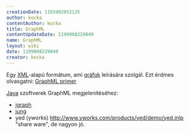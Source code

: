 ```yaml
---
creationDate: 1193402052135 
author: kocka 
contentAuthor: kocka 
title: GraphML 
contentUpdateDate: 1199908229049 
name: GraphML 
layout: wiki 
date: 1199908229049 
creator: kocka 
---
```

Egy [XML](XML.html)-alapú formátum, ami [gráfok](graph.html) leírására szolgál. Ezt érdmes olvasgatni: [GraphML primer](http://graphml.graphdrawing.org/primer/graphml-primer.html)

[Java](java.html) szoftverek GraphML megjelenítéséhez:

*   [jgraph](Missing.html)
*   [jung](jung.html)
*   yed (yworks) http://www.yworks.com/products/yed/demo/yed.jnlp "share ware", de nagyon jó.




